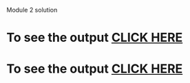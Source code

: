 Module 2 solution
# To see the output [CLICK HERE](https://https://smitvora15.github.io/module-2/index.html)
# To see the output [CLICK HERE](https://https://smitvora15.github.io/module-2/index.html)
